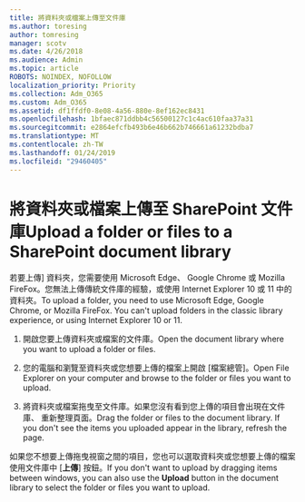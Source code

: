 ```yaml
---
title: 將資料夾或檔案上傳至文件庫
ms.author: toresing
author: tomresing
manager: scotv
ms.date: 4/26/2018
ms.audience: Admin
ms.topic: article
ROBOTS: NOINDEX, NOFOLLOW
localization_priority: Priority
ms.collection: Adm_O365
ms.custom: Adm_O365
ms.assetid: df1ffdf0-8e08-4a56-880e-8ef162ec8431
ms.openlocfilehash: 1bfaec871ddbb4c56500127c1c4ac610faa37a31
ms.sourcegitcommit: e2864efcfb493b6e46b662b746661a61232bdba7
ms.translationtype: MT
ms.contentlocale: zh-TW
ms.lasthandoff: 01/24/2019
ms.locfileid: "29460405"
---
```

# <a name="upload-a-folder-or-files-to-a-sharepoint-document-library"></a><span data-ttu-id="205ff-102">將資料夾或檔案上傳至 SharePoint 文件庫</span><span class="sxs-lookup"><span data-stu-id="205ff-102">Upload a folder or files to a SharePoint document library</span></span>

<span data-ttu-id="205ff-p101">若要上傳] 資料夾，您需要使用 Microsoft Edge、 Google Chrome 或 Mozilla FireFox。您無法上傳傳統文件庫的經驗，或使用 Internet Explorer 10 或 11 中的資料夾。</span><span class="sxs-lookup"><span data-stu-id="205ff-p101">To upload a folder, you need to use Microsoft Edge, Google Chrome, or Mozilla FireFox. You can't upload folders in the classic library experience, or using Internet Explorer 10 or 11.</span></span>
  
1. <span data-ttu-id="205ff-105">開啟您要上傳資料夾或檔案的文件庫。</span><span class="sxs-lookup"><span data-stu-id="205ff-105">Open the document library where you want to upload a folder or files.</span></span>
    
2. <span data-ttu-id="205ff-106">您的電腦和瀏覽至資料夾或您想要上傳的檔案上開啟 [檔案總管]。</span><span class="sxs-lookup"><span data-stu-id="205ff-106">Open File Explorer on your computer and browse to the folder or files you want to upload.</span></span>
    
3. <span data-ttu-id="205ff-p102">將資料夾或檔案拖曳至文件庫。如果您沒有看到您上傳的項目會出現在文件庫、 重新整理頁面。</span><span class="sxs-lookup"><span data-stu-id="205ff-p102">Drag the folder or files to the document library. If you don't see the items you uploaded appear in the library, refresh the page.</span></span> 
    
<span data-ttu-id="205ff-109">如果您不想要上傳拖曳視窗之間的項目，您也可以選取資料夾或您想要上傳的檔案使用文件庫中 [**上傳**] 按鈕。</span><span class="sxs-lookup"><span data-stu-id="205ff-109">If you don't want to upload by dragging items between windows, you can also use the **Upload** button in the document library to select the folder or files you want to upload.</span></span> 
  

